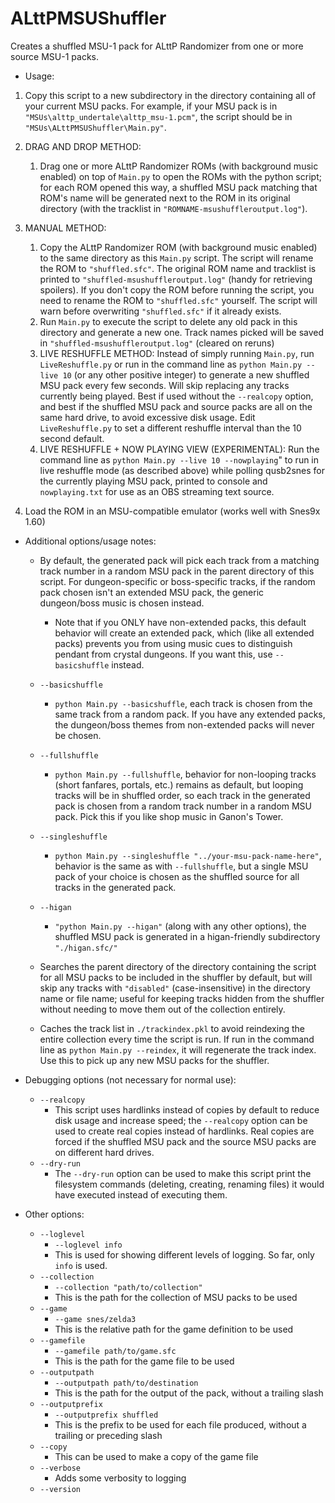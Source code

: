 # ALttPMSUShuffler

Creates a shuffled MSU-1 pack for ALttP Randomizer from one or more source
MSU-1 packs.

- Usage:

1. Copy this script to a new subdirectory in the directory containing all of your current MSU packs. For example, if your MSU pack is in `"MSUs\alttp_undertale\alttp_msu-1.pcm"`, the script should be in `"MSUs\ALttPMSUShuffler\Main.py"`.

1. DRAG AND DROP METHOD:
    1. Drag one or more ALttP Randomizer ROMs (with background music enabled) on top of `Main.py` to open the ROMs with the python script; for each ROM opened this way, a shuffled MSU pack matching that ROM's name will be generated next to the ROM in its original directory (with the tracklist in `"ROMNAME-msushuffleroutput.log"`).

1. MANUAL METHOD:
    1. Copy the ALttP Randomizer ROM (with background music enabled) to the same directory as this `Main.py` script. The script will rename the ROM to `"shuffled.sfc"`. The original ROM name and tracklist is printed to `"shuffled-msushuffleroutput.log"` (handy for retrieving spoilers). If you don't copy the ROM before running the script, you need to rename the ROM to `"shuffled.sfc"` yourself. The script will warn before overwriting `"shuffled.sfc"` if it already exists.
    1. Run `Main.py` to execute the script to delete any old pack in this directory and generate a new one. Track names picked will be saved in `"shuffled-msushuffleroutput.log"` (cleared on reruns)
    1. LIVE RESHUFFLE METHOD: Instead of simply running `Main.py`, run `LiveReshuffle.py` or run in the command line as `python Main.py --live 10` (or any other positive integer) to generate a new shuffled MSU pack every few seconds. Will skip replacing any tracks currently being played. Best if used without the `--realcopy` option, and best if the shuffled MSU pack and source packs are all on the same hard drive, to avoid excessive disk usage.
        Edit `LiveReshuffle.py` to set a different reshuffle interval than the 10 second default.
    1. LIVE RESHUFFLE + NOW PLAYING VIEW (EXPERIMENTAL): Run the command line as `python Main.py --live 10 --nowplaying`" to run in live reshuffle mode (as described above) while polling qusb2snes for the currently playing MSU pack, printed to console and `nowplaying.txt` for use as an OBS streaming text source.

1. Load the ROM in an MSU-compatible emulator (works well with Snes9x 1.60)

- Additional options/usage notes:
  - By default, the generated pack will pick each track from a matching track number in a random MSU pack in the parent directory of this script. For dungeon-specific or boss-specific tracks, if the random pack chosen isn't an extended MSU pack, the generic dungeon/boss music is chosen instead.
    - Note that if you ONLY have non-extended packs, this default behavior will create an extended pack, which (like all extended packs) prevents you from using music cues to distinguish pendant from crystal dungeons. If you want this, use `--basicshuffle` instead.

  - `--basicshuffle`
    - `python Main.py --basicshuffle`, each track is chosen from the same track from a random pack. If you have any extended packs, the dungeon/boss themes from non-extended packs will never be chosen.

  - `--fullshuffle`
    - `python Main.py --fullshuffle`, behavior for non-looping tracks (short fanfares, portals, etc.) remains as default, but looping tracks will be in shuffled order, so each track in the generated pack is chosen from a random track number in a random MSU pack. Pick this if you like shop music in Ganon's Tower.
  - `--singleshuffle`
    - `python Main.py --singleshuffle "../your-msu-pack-name-here"`, behavior is the same as with `--fullshuffle`, but a single MSU pack of your choice is chosen as the shuffled source for all tracks in the generated pack.
  - `--higan`
    - `"python Main.py --higan"` (along with any other options), the shuffled MSU pack is generated in a higan-friendly subdirectory `"./higan.sfc/"`

  - Searches the parent directory of the directory containing the script for all MSU packs to be included in the shuffler by default, but will skip any tracks with `"disabled"` (case-insensitive) in the directory name or file name; useful for keeping tracks hidden from the shuffler without needing to move them out of the collection entirely.

  - Caches the track list in `./trackindex.pkl` to avoid reindexing the entire collection every time the script is run.  If run in the command line as `python Main.py --reindex`, it will regenerate the track index.  Use this
  to pick up any new MSU packs for the shuffler.

- Debugging options (not necessary for normal use):
  - `--realcopy`
    - This script uses hardlinks instead of copies by default to reduce disk usage and increase speed; the `--realcopy` option can be used to create real copies instead of hardlinks. Real copies are forced if the shuffled MSU pack and the source MSU packs are on different hard drives.
  - `--dry-run`
    - The `--dry-run` option can be used to make this
    script print the filesystem commands (deleting, creating, renaming files) it would have executed instead of executing them.

- Other options:
  - `--loglevel`
    - `--loglevel info`
    - This is used for showing different levels of logging. So far, only `info` is used.
  - `--collection`
    - `--collection "path/to/collection"`
    - This is the path for the collection of MSU packs to be used
  - `--game`
    - `--game snes/zelda3`
    - This is the relative path for the game definition to be used
  - `--gamefile`
    - `--gamefile path/to/game.sfc`
    - This is the path for the game file to be used
  - `--outputpath`
    - `--outputpath path/to/destination`
    - This is the path for the output of the pack, without a trailing slash
  - `--outputprefix`
    - `--outputprefix shuffled`
    - This is the prefix to be used for each file produced, without a trailing or preceding slash
  - `--copy`
    - This can be used to make a copy of the game file
  - `--verbose`
    - Adds some verbosity to logging
  - `--version`
